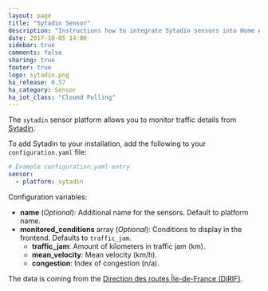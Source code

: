 ```yaml
---
layout: page
title: "Sytadin Sensor"
description: "Instructions how to integrate Sytadin sensors into Home Assistant."
date: 2017-10-05 14:00
sidebar: true
comments: false
sharing: true
footer: true
logo: sytadin.png
ha_release: 0.57
ha_category: Sensor
ha_iot_class: "Clound Polling"
---
```


The `sytadin` sensor platform allows you to monitor traffic details from [Sytadin](http://www.sytadin.fr).

To add Sytadin to your installation, add the following to your `configuration.yaml` file:

```yaml
# Example configuration.yaml entry
sensor:
  - platform: sytadin
```

Configuration variables:

- **name** (*Optional*): Additional name for the sensors. Default to platform name.
- **monitored_conditions** array (*Optional*): Conditions to display in the frontend. Defaults to `traffic_jam`.
  - **traffic_jam**: Amount of kilometers in traffic jam (km).  
  - **mean_velocity**: Mean velocity (km/h).
  - **congestion**: Index of congestion (n/a).

The data is coming from the [Direction des routes Île-de-France (DiRIF)](http://www.sytadin.fr).
